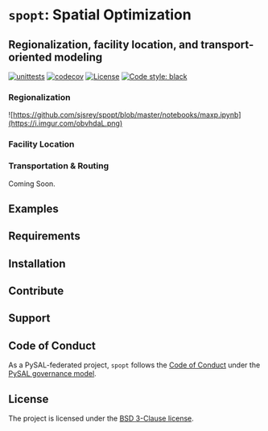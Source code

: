 # `spopt`: Spatial Optimization

## Regionalization, facility location, and transport-oriented modeling

[![unittests](https://github.com/pysal/spopt/workflows/.github/workflows/unittests.yml/badge.svg)](https://github.com/pysal/spopt/actions?query=workflow%3A.github%2Fworkflows%2Funittests.yml)
[![codecov](https://codecov.io/gh/pysal/spopt/branch/master/graph/badge.svg)](https://codecov.io/gh/pysal/spopt)
[![License](https://img.shields.io/badge/License-BSD%203--Clause-blue.svg)](https://opensource.org/licenses/BSD-3-Clause)
[![Code style: black](https://img.shields.io/badge/code%20style-black-000000.svg)](https://github.com/psf/black)

### Regionalization

![https://github.com/sjsrey/spopt/blob/master/notebooks/maxp.ipynb](https://i.imgur.com/obvhdaL.png)

### Facility Location


### Transportation & Routing

Coming Soon.


## Examples


## Requirements


## Installation


## Contribute


## Support


## Code of Conduct

As a PySAL-federated project, `spopt` follows the [Code of Conduct](https://github.com/pysal/governance/blob/master/conduct/code_of_conduct.rst) under the [PySAL governance model](https://github.com/pysal/governance).


## License

The project is licensed under the [BSD 3-Clause license](https://github.com/pysal/spopt/blob/master/LICENSE.txt).
